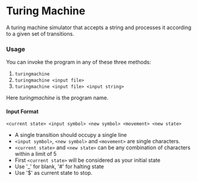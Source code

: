 Turing Machine
==============

A turing machine simulator that accepts a string and processes it according to a given set of transitions.

### Usage

You can invoke the program in any of these three methods:

1. `turingmachine`
1. `turingmachine <input file>`
1. `turingmachine <input file> <input string>`
 
Here *turingmachine* is the program name.

#### Input Format

`<current state> <input symbol> <new symbol> <movement> <new state>`

* A single transition should occupy a single line
* `<input symbol>`, `<new symbol>` and `<movement>` are single characters.
* `<current state>` and `<new state>` can be any combination of characters within a limit of 5
* First `<current state>` will be considered as your initial state
* Use '_' for blank, '#' for halting state
* Use '$' as current state to stop.

